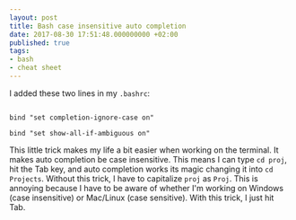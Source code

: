 ```yaml
---
layout: post
title: Bash case insensitive auto completion
date: 2017-08-30 17:51:48.000000000 +02:00
published: true
tags:
- bash
- cheat sheet
---
```


I added these two lines in my <code>.bashrc</code>:

```

bind "set completion-ignore-case on"

bind "set show-all-if-ambiguous on"

```

This little trick makes my life a bit easier when working on the terminal. It makes auto completion be case insensitive. This means I can type <code>cd proj</code>, hit the Tab key, and auto completion works its magic changing it into <code>cd Projects</code>. Without this trick, I have to capitalize <code>proj</code> as <code>Proj</code>. This is annoying because I have to be aware of whether I'm working on Windows (case insensitive) or Mac/Linux (case sensitive). With this trick, I just hit Tab.
